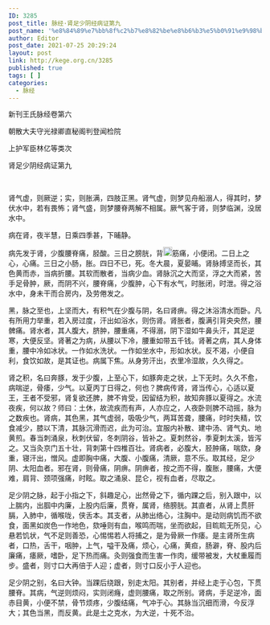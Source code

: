 ```yaml
---
ID: 3285
post_title: 脉经·肾足少阴经病证第九
post_name: '%e8%84%89%e7%bb%8f%c2%b7%e8%82%be%e8%b6%b3%e5%b0%91%e9%98%b4%e7%bb%8f%e7%97%85%e8%af%81%e7%ac%ac%e4%b9%9d'
author: Editor
post_date: 2021-07-25 20:29:24
layout: post
link: http://kege.org.cn/3285
published: true
tags: [ ]
categories:
  - 脉经
---
```

新刊王氏脉经卷第六

朝散大夫守光禄卿直秘阁判登闻检院

上护军臣林亿等类次

肾足少阴经病证第九

&nbsp;
<p class="content">肾气虚，则厥逆；实，则胀满，四肢正黑。肾气虚，则梦见舟船溺人，得其时，梦伏水中，若有畏怖；肾气盛，则梦腰脊两解不相属。厥气客于肾，则梦临渊，没居水中。</p>
<p class="content">病在肾，夜半慧，日乘四季甚，下晡静。</p>
<p class="content">病先发于肾，少腹腰脊痛，胫酸。三日之膀胱，背<img class="picture_character" src="https://rwzyzs.pmphai.com/epub/5cd2470a7d1edc32c10d4456/OEBPS/images/txt006_14.png" alt="img" width="18" height="18" />筋痛，小便闭。二日上之心，心痛。三日之小肠，胀。四日不已，死。冬大晨，夏晏晡。肾脉搏坚而长，其色黄而赤，当病折腰。其软而散者，当病少血。肾脉沉之大而坚，浮之大而紧，苦手足骨肿，厥，而阴不兴，腰脊痛，少腹肿，心下有水气，时胀闭，时泄。得之浴水中，身未干而合房内，及劳倦发之。</p>
<p class="content">黑，脉之至也，上坚而大，有积气在少腹与阴，名曰肾痹。得之沐浴清水而卧。凡有所用力举重，若入房过度，汗出如浴水，则伤肾。肾胀者，腹满引背央央然，腰髀痛。肾水者，其人腹大，脐肿，腰重痛，不得溺，阴下湿如牛鼻头汗，其足逆寒，大便反坚。肾著之为病，从腰以下冷，腰重如带五千钱。肾著之病，其人身体重，腰中冷如冰状。<span class="emphasis_small">一作如水洗状。一作如坐水中，形如水状。</span>反不渴，小便自利，食饮如故，是其证也。病属下焦。从身劳汗出，衣里冷湿故，久久得之。</p>
<p class="content">肾之积，名曰奔豚，发于少腹，上至心下，如豚奔走之状，上下无时。久久不愈，病喘逆，骨痿，少气。以夏丙丁日得之，何也？脾病传肾，肾当传心，心适以夏王，王者不受邪，肾复欲还脾，脾不肯受，因留结为积，故知奔豚以夏得之。水流夜疾，何以故？师曰：土休，故流疾而有声，人亦应之，人夜卧则脾不动摇，脉为之数疾也。肾病，其色黑，其气虚弱，吸吸少气，两耳苦聋，腰痛，时时失精，饮食减少，膝以下清，其脉沉滑而迟，此为可治。宜服内补散、建中汤、肾气丸、地黄煎。春当刺涌泉，秋刺伏留，冬刺阴谷，皆补之。夏刺然谷，季夏刺太溪，皆泻之。又当灸京门五十壮，背刺第十四椎百壮。肾病者，必腹大，胫肿痛，喘欬，身重，寝汗出，憎风。虚即胸中痛，大腹、小腹痛，清厥，意不乐。取其经，足少阴、太阳血者。邪在肾，则骨痛，阴痹。阴痹者，按之而不得，腹胀，腰痛，大便难，肩背、颈项强痛，时眩。取之涌泉、昆仑，视有血者，尽取之。</p>
<p class="content">足少阴之脉，起于小指之下，斜趣足心，出然骨之下，循内踝之后，别入跟中，以上腨内，出腘中内廉，上股内后廉，贯脊，属肾，络膀胱。其直者，从肾上贯肝膈，入肺中，循喉咙，侠舌本。其支者，从肺出络心，注胸中。是动则病饥而不欲食，面黑如炭色<span class="emphasis_small">一作地色，</span>欬唾则有血，喉鸣而喘，坐而欲起，目䀮䀮无所见，心悬若饥状，气不足则善恐，心惕惕若人将捕之，是为骨厥<span class="emphasis_small">一作痿。</span>是主肾所生病者，口热，舌干，咽肿，上气，嗌干及痛，烦心，心痛，黄疸，肠澼，脊、股内后廉痛，痿厥，嗜卧，足下热而痛。灸则强食而生害<span class="emphasis_small">一作肉，</span>缓带被发，大杖重履而步。盛者，则寸口大再倍于人迎；虚者，则寸口反小于人迎也。</p>
<p class="content">足少阴之别，名曰大钟。当踝后绕跟，别走太阳。其别者，并经上走于心包，下贯腰脊。其病，气逆则烦闷，实则闭癃，虚则腰痛，取之所别。肾病，手足逆冷，面赤目黄，小便不禁，骨节烦疼，少腹结痛，气冲于心。其脉当沉细而滑，今反浮大；其色当黑，而反黄。此是土之克水，为大逆，十死不治。</p>